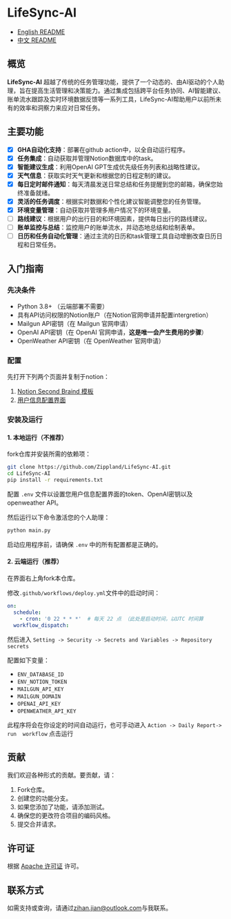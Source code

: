 # LifeSync-AI

- [English README](README_EN.md)
- [中文 README](README.md)

## 概览
**LifeSync-AI** 超越了传统的任务管理功能，提供了一个动态的、由AI驱动的个人助理，旨在提高生活管理和决策能力。通过集成包括跨平台任务协同、AI智能建议、账单流水跟踪及实时环境数据反馈等一系列工具，LifeSync-AI帮助用户以前所未有的效率和洞察力来应对日常任务。

## 主要功能
- [X] **GHA自动化支持**：部署在github action中，以全自动运行程序。
- [X] **任务集成**：自动获取并管理Notion数据库中的task。
- [X] **智能建议生成**：利用OpenAI GPT生成优先级任务列表和战略性建议。
- [X] **天气信息**：获取实时天气更新和根据您的日程定制的建议。
- [X] **每日定时邮件通知**：每天清晨发送日常总结和任务提醒到您的邮箱，确保您始终准备就绪。
- [X] **灵活的任务调度**：根据实时数据和个性化建议智能调整您的任务管理。
- [X] **环境变量管理**：自动获取并管理多用户情况下的环境变量。
- [ ] **路线建议**：根据用户的出行目的和环境因素，提供每日出行的路线建议。
- [ ] **账单监控与总结**：监控用户的账单流水，并动态地总结和绘制表单。
- [ ] **日历和任务自动化管理**：通过主流的日历和task管理工具自动增删改查日历日程和日常任务。

## 入门指南

### 先决条件
- Python 3.8+ （云端部署不需要）
- 具有API访问权限的Notion账户（在Notion官网申请并配置intergretion）
- Mailgun API密钥（在 Mailgun 官网申请）
- OpenAI API密钥（在 OpenAI 官网申请，**这是唯一会产生费用的步骤**）
- OpenWeather API密钥（在 OpenWeather 官网申请）

### 配置
先打开下列两个页面并复制于notion：
1. [Notion Second Braind 模板](https://ubiquitous-myth-d1f.notion.site/Second-Brain-dd7f04a080794073aad7834adb2e7e57?pvs=4)
2. [用户信息配置界面](https://ubiquitous-myth-d1f.notion.site/74dc39a6d0fc41ae9c353d8f2ae734b9?v=b1487a20df1647f2b1cb33e3b61d80f2&pvs=4)

### 安装及运行 
#### 1. 本地运行（不推荐）
fork仓库并安装所需的依赖项：
```bash
git clone https://github.com/Zippland/LifeSync-AI.git
cd LifeSync-AI
pip install -r requirements.txt
```
配置 `.env` 文件以设置您用户信息配置界面的token、OpenAI密钥以及openweather API。

然后运行以下命令激活您的个人助理：
```bash
python main.py
```
启动应用程序前，请确保 `.env` 中的所有配置都是正确的。

#### 2. 云端运行（推荐）
在界面右上角fork本仓库。

修改`.github/workflows/deploy.yml`文件中的启动时间：
```yaml
on:
  schedule:
    - cron: '0 22 * * *'  # 每天 22 点 （此处是启动时间，以UTC 时间算
  workflow_dispatch:
```
然后进入 `Setting -> Security -> Secrets and Variables -> Repository secrets`

配置如下变量：
- `ENV_DATABASE_ID`
- `ENV_NOTION_TOKEN`
- `MAILGUN_API_KEY`
- `MAILGUN_DOMAIN`
- `OPENAI_API_KEY`
- `OPENWEATHER_API_KEY`

此程序将会在你设定的时间自动运行，也可手动进入 `Action -> Daily Report-> run  workflow` 点击运行

## 贡献
我们欢迎各种形式的贡献。要贡献，请：
1. Fork仓库。
2. 创建您的功能分支。
3. 如果您添加了功能，请添加测试。
4. 确保您的更改符合项目的编码风格。
5. 提交合并请求。

## 许可证
根据 [Apache 许可证](LICENSE) 许可。

## 联系方式
如需支持或查询，请通过[zihan.jian@outlook.com](mailto:zihan.jian@outlook.com)与我联系。
